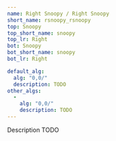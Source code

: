 ```yaml
---
name: Right Snoopy / Right Snoopy
short_name: rsnoopy_rsnoopy
top: Snoopy
top_short_name: snoopy
top_lr: Right
bot: Snoopy
bot_short_name: snoopy
bot_lr: Right

default_alg:
  alg: "0,0/"
  description: TODO
other_algs:
  -
    alg: "0,0/"
    description: TODO
---
```


Description TODO

